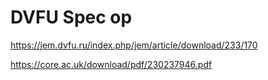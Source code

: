 
# DVFU Spec op 

https://jem.dvfu.ru/index.php/jem/article/download/233/170


https://core.ac.uk/download/pdf/230237946.pdf

